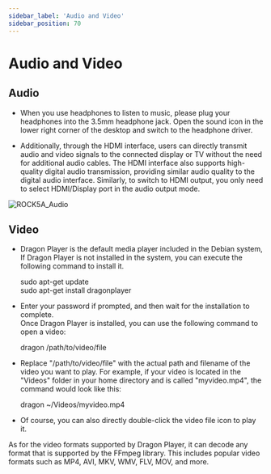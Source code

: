 ```yaml
---
sidebar_label: 'Audio and Video'
sidebar_position: 70
---
```


# Audio and Video

## Audio

- When you use headphones to listen to music, please plug your headphones into the 3.5mm headphone jack. Open the sound icon in the lower right corner of the desktop and switch to the headphone driver.  

- Additionally, through the HDMI interface, users can directly transmit audio and video signals to the connected display or TV without the need for additional audio cables. The HDMI interface also supports high-quality digital audio transmission, providing similar audio quality to the digital audio interface. Similarly, to switch to HDMI output, you only need to select HDMI/Display port in the audio output mode.

![ROCK5A_Audio](/img/rock5a/rock5a_audio.webp)


## Video

- Dragon Player is the default media player included in the Debian system, If Dragon Player is not installed in the system, you can execute the following command to install it.  



    sudo apt-get update  
    sudo apt-get install dragonplayer  

- Enter your password if prompted, and then wait for the installation to complete.  
Once Dragon Player is installed, you can use the following command to open a video:  
    
    dragon /path/to/video/file
- Replace "/path/to/video/file" with the actual path and filename of the video you want to play. For example, if your video is located in the "Videos" folder in your home directory and is called "myvideo.mp4", the command would look like this:  


    dragon ~/Videos/myvideo.mp4

- Of course, you can also directly double-click the video file icon to play it.  

As for the video formats supported by Dragon Player, it can decode any format that is supported by the FFmpeg library. This includes popular video formats such as MP4, AVI, MKV, WMV, FLV, MOV, and more.

